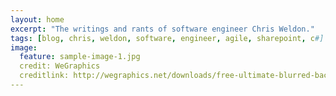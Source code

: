 ```yaml
---
layout: home
excerpt: "The writings and rants of software engineer Chris Weldon."
tags: [blog, chris, weldon, software, engineer, agile, sharepoint, c#]
image:
  feature: sample-image-1.jpg
  credit: WeGraphics
  creditlink: http://wegraphics.net/downloads/free-ultimate-blurred-background-pack/
---
```

